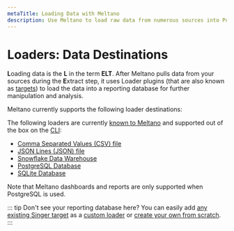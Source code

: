 ```yaml
---
metaTitle: Loading Data with Meltano
description: Use Meltano to load raw data from numerous sources into Postgres, Snowflake, and more. 
---
```


# Loaders: Data Destinations

**L**oading data is the **L** in the term **ELT**. After Meltano pulls data from your sources during the **E**xtract step, it uses Loader plugins (that are also known as [targets](/docs/architecture.html#targets)) to load the data into a reporting database for further manipulation and analysis.

Meltano currently supports the following loader destinations:

The following loaders are currently [known to Meltano](/docs/contributor-guide.html#known-plugins) and supported out of the box on the [CLI](/#meltano-add):

- [Comma Separated Values (CSV) file](/plugins/loaders/csv.html)
- [JSON Lines (JSON) file](/plugins/loaders/jsonl.html)
- [Snowflake Data Warehouse](/plugins/loaders/snowflake.html)
- [PostgreSQL Database](/plugins/loaders/postgres.html)
- [SQLite Database](/plugins/loaders/sqlite.html)

Note that Meltano dashboards and reports are only supported when PostgreSQL is used.

::: tip Don't see your reporting database here?
You can easily add [any existing Singer target](https://www.singer.io/#targets) as a [custom loader](/#meltano-add) or [create your own from scratch]([/tutorials/create-a-custom-extractor.html](https://github.com/singer-io/getting-started/blob/master/docs/RUNNING_AND_DEVELOPING.md#developing-a-target)).
:::
